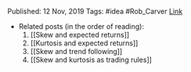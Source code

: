 
Published: 12 Nov, 2019
Tags: #idea #Rob_Carver 
[Link](https://qoppac.blogspot.com/2019/11/kurtosis-and-expected-returns.html)

- Related posts (in the order of reading):
	1. [[Skew and expected returns]]
	2. [[Kurtosis and expected returns]]
	3. [[Skew and trend following]]
	4. [[Skew and kurtosis as trading rules]]
